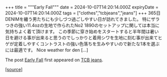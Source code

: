 +++
title = """Early Fall"""
date = 2024-10-07T14:20:14.000Z
expiryDate = 2024-10-07T14:20:14.000Z
tags = ["clothes","tcbjeans","jeans"]
+++
365日DENIMを纏う男たちにも少しづつ過ごしやすい日が訪れてきました。 特にザラつきの強い11.4ozの生地で作られたNo2 1890のセットアップに関しては本当に気持ちよく着て頂けます。 この季節に穿き始めをスタートすると半年間は暑い日を避ける事が出来ると思うのでしっかりと着用シワを生地に刻む事が出来てヒゲが定着しやすくコントラストの強い色落ちを生みやすいので新たな1本を選ぶには最適です。 Nice weather for den \[…\]

The post [Early Fall](http://tcbjeans.com/2024/10/07/49433) first appeared on [TCB jeans](http://tcbjeans.com).

[[source]](http://tcbjeans.com/2024/10/07/49433)
